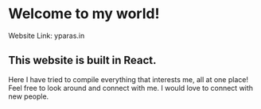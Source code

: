 # Welcome to my world!

Website Link: yparas.in

## This website is built in React.

Here I have tried to compile everything that interests me, all at one place! Feel free to look around and connect with me. I would love to connect with new people.
